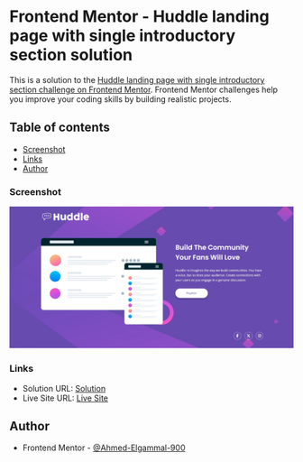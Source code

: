 # Frontend Mentor - Huddle landing page with single introductory section solution

This is a solution to the [Huddle landing page with single introductory section challenge on Frontend Mentor](https://www.frontendmentor.io/challenges/huddle-landing-page-with-a-single-introductory-section-B_2Wvxgi0). Frontend Mentor challenges help you improve your coding skills by building realistic projects. 

## Table of contents

  - [Screenshot](#screenshot)
  - [Links](#links)
  - [Author](#author)


### Screenshot

![Screenshot](./images/Huddle%20Landing%20Page%20Single%20Introduction.jpeg)

### Links

- Solution URL: [Solution](https://www.frontendmentor.io/solutions/responsive-huddle-landing-page-single-introduction-YFvGX-svVN)
- Live Site URL: [Live Site](https://ahmed-elgammal-900.github.io/Huddle-Landing-Page-Single-Introduction/)

## Author

- Frontend Mentor - [@Ahmed-Elgammal-900](https://www.frontendmentor.io/profile/Ahmed-Elgammal-900)

